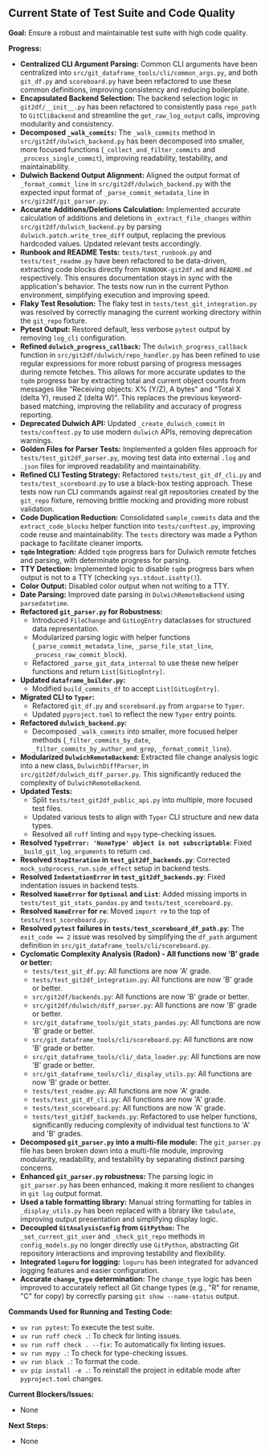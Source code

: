 ## Current State of Test Suite and Code Quality

**Goal:** Ensure a robust and maintainable test suite with high code quality.

**Progress:**
- **Centralized CLI Argument Parsing:** Common CLI arguments have been centralized into `src/git_dataframe_tools/cli/common_args.py`, and both `git_df.py` and `scoreboard.py` have been refactored to use these common definitions, improving consistency and reducing boilerplate.
- **Encapsulated Backend Selection:** The backend selection logic in `git2df/__init__.py` has been refactored to consistently pass `repo_path` to `GitCliBackend` and streamline the `get_raw_log_output` calls, improving modularity and consistency.
- **Decomposed `_walk_commits`:** The `_walk_commits` method in `src/git2df/dulwich_backend.py` has been decomposed into smaller, more focused functions (`_collect_and_filter_commits` and `_process_single_commit`), improving readability, testability, and maintainability.
- **Dulwich Backend Output Alignment:** Aligned the output format of `_format_commit_line` in `src/git2df/dulwich_backend.py` with the expected input format of `_parse_commit_metadata_line` in `src/git2df/git_parser.py`.
- **Accurate Additions/Deletions Calculation:** Implemented accurate calculation of additions and deletions in `_extract_file_changes` within `src/git2df/dulwich_backend.py` by parsing `dulwich.patch.write_tree_diff` output, replacing the previous hardcoded values. Updated relevant tests accordingly.
- **Runbook and README Tests:** `tests/test_runbook.py` and `tests/test_readme.py` have been refactored to be data-driven, extracting code blocks directly from `RUNBOOK-git2df.md` and `README.md` respectively. This ensures documentation stays in sync with the application's behavior. The tests now run in the current Python environment, simplifying execution and improving speed.
- **Flaky Test Resolution:** The flaky test in `tests/test_git_integration.py` was resolved by correctly managing the current working directory within the `git_repo` fixture.
- **Pytest Output:** Restored default, less verbose `pytest` output by removing `log_cli` configuration.
- **Refined `dulwich_progress_callback`:** The `dulwich_progress_callback` function in `src/git2df/dulwich/repo_handler.py` has been refined to use regular expressions for more robust parsing of progress messages during remote fetches. This allows for more accurate updates to the `tqdm` progress bar by extracting total and current object counts from messages like "Receiving objects: X% (Y/Z), A bytes" and "Total X (delta Y), reused Z (delta W)". This replaces the previous keyword-based matching, improving the reliability and accuracy of progress reporting.
- **Deprecated Dulwich API:** Updated `_create_dulwich_commit` in `tests/conftest.py` to use modern `dulwich` APIs, removing deprecation warnings.
- **Golden Files for Parser Tests:** Implemented a golden files approach for `tests/test_git2df_parser.py`, moving test data into external `.log` and `.json` files for improved readability and maintainability.
- **Refined CLI Testing Strategy:** Refactored `tests/test_git_df_cli.py` and `tests/test_scoreboard.py` to use a black-box testing approach. These tests now run CLI commands against real git repositories created by the `git_repo` fixture, removing brittle mocking and providing more robust validation.
- **Code Duplication Reduction:** Consolidated `sample_commits` data and the `extract_code_blocks` helper function into `tests/conftest.py`, improving code reuse and maintainability. The `tests` directory was made a Python package to facilitate cleaner imports.
- **`tqdm` Integration:** Added `tqdm` progress bars for Dulwich remote fetches and parsing, with determinate progress for parsing.
- **TTY Detection:** Implemented logic to disable `tqdm` progress bars when output is not to a TTY (checking `sys.stdout.isatty()`).
- **Color Output:** Disabled color output when not writing to a TTY.
- **Date Parsing:** Improved date parsing in `DulwichRemoteBackend` using `parsedatetime`.
- **Refactored `git_parser.py` for Robustness:**
    - Introduced `FileChange` and `GitLogEntry` dataclasses for structured data representation.
    - Modularized parsing logic with helper functions (`_parse_commit_metadata_line`, `_parse_file_stat_line`, `_process_raw_commit_block`).
    - Refactored `_parse_git_data_internal` to use these new helper functions and return `List[GitLogEntry]`.
- **Updated `dataframe_builder.py`:**
    - Modified `build_commits_df` to accept `List[GitLogEntry]`.
- **Migrated CLI to `Typer`:**
    - Refactored `git_df.py` and `scoreboard.py` from `argparse` to `Typer`.
    - Updated `pyproject.toml` to reflect the new `Typer` entry points.
- **Refactored `dulwich_backend.py`:**
    - Decomposed `_walk_commits` into smaller, more focused helper methods (`_filter_commits_by_date`, `_filter_commits_by_author_and_grep`, `_format_commit_line`).
- **Modularized `DulwichRemoteBackend`:** Extracted file change analysis logic into a new class, `DulwichDiffParser`, in `src/git2df/dulwich_diff_parser.py`. This significantly reduced the complexity of `DulwichRemoteBackend`.
- **Updated Tests:**
    - Split `tests/test_git2df_public_api.py` into multiple, more focused test files.
    - Updated various tests to align with `Typer` CLI structure and new data types.
    - Resolved all `ruff` linting and `mypy` type-checking issues.
- **Resolved `TypeError: 'NoneType' object is not subscriptable`**: Fixed `_build_git_log_arguments` to return `cmd`.
- **Resolved `StopIteration` in `test_git2df_backends.py`**: Corrected `mock_subprocess_run.side_effect` setup in backend tests.
- **Resolved `IndentationError` in `test_git2df_backends.py`**: Fixed indentation issues in backend tests.
- **Resolved `NameError` for `Optional` and `List`**: Added missing imports in `tests/test_git_stats_pandas.py` and `tests/test_scoreboard.py`.
- **Resolved `NameError` for `re`**: Moved `import re` to the top of `tests/test_scoreboard.py`.
- **Resolved `pytest` failures in `tests/test_scoreboard_df_path.py`**: The `exit_code == 2` issue was resolved by simplifying the `df_path` argument definition in `src/git_dataframe_tools/cli/scoreboard.py`.
- **Cyclomatic Complexity Analysis (Radon) - All functions now 'B' grade or better:**
    *   `tests/test_git_df.py`: All functions are now 'A' grade.
    *   `tests/test_git2df_integration.py`: All functions are now 'B' grade or better.
    *   `src/git2df/backends.py`: All functions are now 'B' grade or better.
    *   `src/git2df/dulwich/diff_parser.py`: All functions are now 'B' grade or better.
    *   `src/git_dataframe_tools/git_stats_pandas.py`: All functions are now 'B' grade or better.
    *   `src/git_dataframe_tools/cli/scoreboard.py`: All functions are now 'B' grade or better.
    *   `src/git_dataframe_tools/cli/_data_loader.py`: All functions are now 'B' grade or better.
    *   `src/git_dataframe_tools/cli/_display_utils.py`: All functions are now 'B' grade or better.
    *   `tests/test_readme.py`: All functions are now 'A' grade.
    *   `tests/test_git_df_cli.py`: All functions are now 'A' grade.
    *   `tests/test_scoreboard.py`: All functions are now 'A' grade.
    *   `tests/test_git2df_backends.py`: Refactored to use helper functions, significantly reducing complexity of individual test functions to 'A' and 'B' grades.
- **Decomposed `git_parser.py` into a multi-file module:** The `git_parser.py` file has been broken down into a multi-file module, improving modularity, readability, and testability by separating distinct parsing concerns.
- **Enhanced `git_parser.py` robustness:** The parsing logic in `git_parser.py` has been enhanced, making it more resilient to changes in `git log` output format.
- **Used a table formatting library:** Manual string formatting for tables in `_display_utils.py` has been replaced with a library like `tabulate`, improving output presentation and simplifying display logic.
- **Decoupled `GitAnalysisConfig` from `GitPython`:** The `_set_current_git_user` and `_check_git_repo` methods in `config_models.py` no longer directly use `GitPython`, abstracting Git repository interactions and improving testability and flexibility.
- **Integrated `loguru` for logging:** `loguru` has been integrated for advanced logging features and easier configuration.
- **Accurate `change_type` determination:** The `change_type` logic has been improved to accurately reflect all Git change types (e.g., "R" for rename, "C" for copy) by correctly parsing `git show --name-status` output.

**Commands Used for Running and Testing Code:**
- `uv run pytest`: To execute the test suite.
- `uv run ruff check .`: To check for linting issues.
- `uv run ruff check . --fix`: To automatically fix linting issues.
- `uv run mypy .`: To check for type-checking issues.
- `uv run black .`: To format the code.
- `uv pip install -e .`: To reinstall the project in editable mode after `pyproject.toml` changes.

**Current Blockers/Issues:**
- None

**Next Steps:**
- None